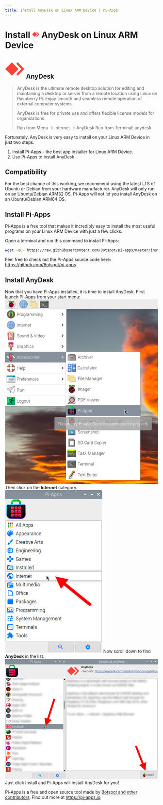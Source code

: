 ```yaml
---
title: Install AnyDesk on Linux ARM Device | Pi-Apps
---
```

<div class="simple-install-content content">

# Install <img src="/img/app-icons/AnyDesk/icon-64.png" height=24> AnyDesk on Linux ARM Device

## <img src="/img/app-icons/AnyDesk/icon-64.png"> AnyDesk
> AnyDesk is the ultimate remote desktop solution for editing and maintaining a desktop or server from a remote location using Linux on Raspberry Pi.
> Enjoy smooth and seamless remote operation of external computer systems.
> 
> AnyDesk is free for private use and offers flexible license models for organizations.
> 
> Run from Menu -> Internet -> AnyDesk
> Run from Terminal: anydesk

Fortunately, AnyDesk is very easy to install on your Linux ARM Device in just two steps.
1. Install Pi-Apps - the best app installer for Linux ARM Device.
2. Use Pi-Apps to install AnyDesk.
</div>
<div class="simple-install-content content">

## Compatibility
For the best chance of this working, we recommend using the latest LTS of Ubuntu or Debian from your hardware manufacturer.
AnyDesk will only run on an Ubuntu/Debian ARM32 OS. Pi-Apps will not let you install AnyDesk on an Ubuntu/Debian ARM64 OS.
</div>
<div class="simple-install-content content">

## Install Pi-Apps

Pi-Apps is a free tool that makes it incredibly easy to install the most useful programs on your Linux ARM Device with just a few clicks.

Open a terminal and run this command to install Pi-Apps:
```bash
wget -qO- https://raw.githubusercontent.com/Botspot/pi-apps/master/install | bash
```
Feel free to check out the Pi-Apps source code here: https://github.com/Botspot/pi-apps
</div>
<div class="simple-install-content content">

## Install AnyDesk

Now that you have Pi-Apps installed, it is time to install AnyDesk.
First launch Pi-Apps from your start menu:
<img src="/img/start-menu.png">
Then click on the <b>Internet</b> category.
<img src="/img/category-selections/Internet.png">
Now scroll down to find <b>AnyDesk</b> in the list.
<img src="/img/app-icons/AnyDesk/app-selection.png">
Just click Install and Pi-Apps will install AnyDesk for you!
</div>
<div class="simple-install-content content">

Pi-Apps is a free and open source tool made by [Botspot and other contributors](/about/#contributors). Find out more at https://pi-apps.io
</div>
